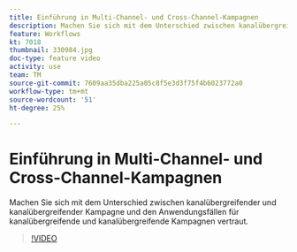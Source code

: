 ```yaml
---
title: Einführung in Multi-Channel- und Cross-Channel-Kampagnen
description: Machen Sie sich mit dem Unterschied zwischen kanalübergreifender und kanalübergreifender Kampagne und den Anwendungsfällen für kanalübergreifende und kanalübergreifende Kampagnen vertraut.
feature: Workflows
kt: 7018
thumbnail: 330984.jpg
doc-type: feature video
activity: use
team: TM
source-git-commit: 7609aa35dba225a05c8f5e3d3f75f4b6023772a0
workflow-type: tm+mt
source-wordcount: '51'
ht-degree: 25%

---
```



# Einführung in Multi-Channel- und Cross-Channel-Kampagnen

Machen Sie sich mit dem Unterschied zwischen kanalübergreifender und kanalübergreifender Kampagne und den Anwendungsfällen für kanalübergreifende und kanalübergreifende Kampagnen vertraut.

>[!VIDEO](https://video.tv.adobe.com/v/330984?quality=12)
